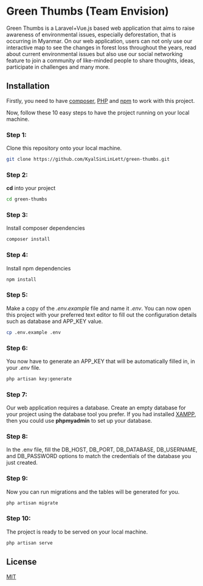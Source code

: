 # Green Thumbs (Team Envision)

Green Thumbs is a Laravel+Vue.js based web application that aims to raise awareness of environmental issues, especially deforestation, that is occurring in Myanmar. On our web application, users can not only use our interactive map to see the changes in forest loss throughout the years, read about current environmental issues but also use our social networking feature to join a community of like-minded people to share thoughts, ideas, participate in challenges and many more.

## Installation

Firstly, you need to have [composer](https://getcomposer.org/download/), [PHP](https://www.apachefriends.org/download.html) and [npm](https://nodejs.org/en/download/) to work with this project.

Now, follow these 10 easy steps to have the project running on your local machine.

### Step 1:
Clone this repository onto your local machine.
```bash
git clone https://github.com/KyalSinLinLett/green-thumbs.git
```

### Step 2:
**cd** into your project
```bash
cd green-thumbs
```

### Step 3:
Install composer dependencies
```bash
composer install
```
### Step 4:
Install npm dependencies
```bash
npm install
```
### Step 5:
Make a copy of the *.env.example* file and name it *.env*. You can now open this project with your preferred text editor to fill out the configuration details such as database and APP_KEY value.
```bash
cp .env.example .env
```
### Step 6:
You now have to generate an APP_KEY that will be automatically filled in, in your *.env* file.
```bash
php artisan key:generate
```
### Step 7:
Our web application requires a database. Create an empty database for your project using the database tool you prefer. If you had installed [XAMPP](https://www.apachefriends.org/download.html), then you could use **phpmyadmin** to set up your database.

### Step 8:
In the .env file, fill the DB_HOST, DB_PORT, DB_DATABASE, DB_USERNAME, and DB_PASSWORD options to match the credentials of the database you just created.

### Step 9:
Now you can run migrations and the tables will be generated for you.
```bash
php artisan migrate
```
### Step 10:
The project is ready to be served on your local machine.
```bash
php artisan serve
```

## License
[MIT](https://choosealicense.com/licenses/mit/)
